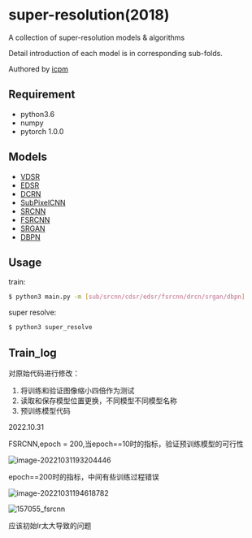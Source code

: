 # super-resolution(2018)
A collection of super-resolution models & algorithms

Detail introduction of each model is in corresponding sub-folds.

Authored by [icpm](https://github.com/icpm)

## Requirement
- python3.6
- numpy
- pytorch 1.0.0

## Models
- [VDSR](https://github.com/icpm/super-resolution/tree/master/VDSR)
- [EDSR](https://github.com/icpm/super-resolution/tree/master/EDSR)
- [DCRN](https://github.com/icpm/super-resolution/tree/master/DRCN)
- [SubPixelCNN](https://github.com/icpm/super-resolution/tree/master/SubPixelCNN)
- [SRCNN](https://github.com/icpm/super-resolution/tree/master/SRCNN)
- [FSRCNN](https://github.com/icpm/super-resolution/tree/master/FSRCNN)
- [SRGAN](https://github.com/icpm/super-resolution/tree/master/SRGAN)
- [DBPN](https://github.com/icpm/super-resolution/tree/master/DBPN)

## Usage
train:

```bash
$ python3 main.py -m [sub/srcnn/cdsr/edsr/fsrcnn/drcn/srgan/dbpn]
```

super resolve:

```bash
$ python3 super_resolve
```



## Train_log

对原始代码进行修改：

1. 将训练和验证图像缩小四倍作为测试
2. 读取和保存模型位置更换，不同模型不同模型名称
3. 预训练模型代码

2022.10.31

FSRCNN,epoch = 200,当epoch==10时的指标，验证预训练模型的可行性

![image-20221031193204446](https://s2.loli.net/2022/10/31/s9Yncu7FJUiE5Ha.png)

epoch==200时的指标，中间有些训练过程错误

![image-20221031194618782](https://s2.loli.net/2022/10/31/rdSlB7Joifhj9aQ.png)

![157055_fsrcnn](https://s2.loli.net/2022/10/31/FY27TUDhyLkMOXK.jpg)

应该初始lr太大导致的问题